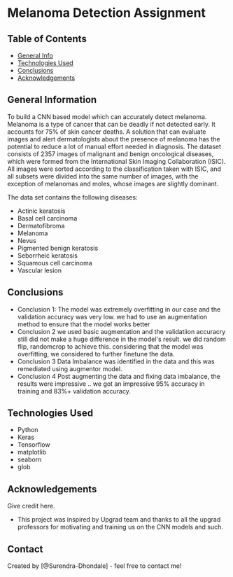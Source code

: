 # Melanoma Detection Assignment
> 


## Table of Contents
* [General Info](#general-information)
* [Technologies Used](#technologies-used)
* [Conclusions](#conclusions)
* [Acknowledgements](#acknowledgements)

<!-- You can include any other section that is pertinent to your problem -->

## General Information
To build a CNN based model which can accurately detect melanoma. Melanoma is a type of cancer that can be deadly if not detected early. It accounts for 75% of skin cancer deaths. A solution that can evaluate images and alert dermatologists about the presence of melanoma has the potential to reduce a lot of manual effort needed in diagnosis.
The dataset consists of 2357 images of malignant and benign oncological diseases, which were formed from the International Skin Imaging Collaboration (ISIC). All images were sorted according to the classification taken with ISIC, and all subsets were divided into the same number of images, with the exception of melanomas and moles, whose images are slightly dominant.

The data set contains the following diseases:

- Actinic keratosis
- Basal cell carcinoma
- Dermatofibroma
- Melanoma
- Nevus
- Pigmented benign keratosis
- Seborrheic keratosis
- Squamous cell carcinoma
- Vascular lesion

<!-- You don't have to answer all the questions - just the ones relevant to your project. -->

## Conclusions
- Conclusion 1:
The model was extremely overfitting in our case and the validation accuracy was very low. we had to use an augmentation method to ensure that the model works better
- Conclusion 2 
we used basic augmentation and the validatiion accuracry still did not make a huge difference in the model's result. we did random flip, randomcrop to achieve this.
considering that the model was overfitting, we considered to further finetune the data.
- Conclusion 3 
Data Imbalance was identified in the data and this was remediated using augmentor model. 
- Conclusion 4 
Post augmenting the data and fixing data imbalance, the results were impressive .. we got an impressive 95% accuracy in training and 83%+ validation accuracy. 

<!-- You don't have to answer all the questions - just the ones relevant to your project. -->


## Technologies Used
- Python
- Keras
- Tensorflow
- matplotlib
- seaborn
- glob

<!-- As the libraries versions keep on changing, it is recommended to mention the version of library used in this project -->

## Acknowledgements
Give credit here.
- This project was inspired by Upgrad team and thanks to all the upgrad professors for motivating and training us on the CNN models and such.



## Contact
Created by [@Surendra-Dhondale] - feel free to contact me!


<!-- Optional -->
<!-- ## License -->
<!-- This project is open source and available under the [... License](). -->

<!-- You don't have to include all sections - just the one's relevant to your project -->